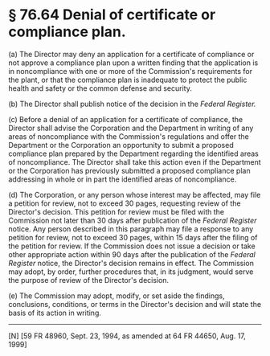 # § 76.64   Denial of certificate or compliance plan.

(a) The Director may deny an application for a certificate of compliance or not approve a compliance plan upon a written finding that the application is in noncompliance with one or more of the Commission's requirements for the plant, or that the compliance plan is inadequate to protect the public health and safety or the common defense and security.


(b) The Director shall publish notice of the decision in the _Federal Register._

(c) Before a denial of an application for a certificate of compliance, the Director shall advise the Corporation and the Department in writing of any areas of noncompliance with the Commission's regulations and offer the Department or the Corporation an opportunity to submit a proposed compliance plan prepared by the Department regarding the identified areas of noncompliance. The Director shall take this action even if the Department or the Corporation has previously submitted a proposed compliance plan addressing in whole or in part the identified areas of noncompliance.


(d) The Corporation, or any person whose interest may be affected, may file a petition for review, not to exceed 30 pages, requesting review of the Director's decision. This petition for review must be filed with the Commission not later than 30 days after publication of the _Federal Register_ notice. Any person described in this paragraph may file a response to any petition for review, not to exceed 30 pages, within 15 days after the filing of the petition for review. If the Commission does not issue a decision or take other appropriate action within 90 days after the publication of the _Federal Register_ notice, the Director's decision remains in effect. The Commission may adopt, by order, further procedures that, in its judgment, would serve the purpose of review of the Director's decision.


(e) The Commission may adopt, modify, or set aside the findings, conclusions, conditions, or terms in the Director's decision and will state the basis of its action in writing.



---

[N] [59 FR 48960, Sept. 23, 1994, as amended at 64 FR 44650, Aug. 17, 1999]




